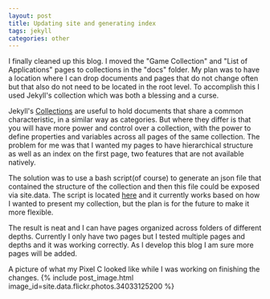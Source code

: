 ```yaml
---
layout: post
title: Updating site and generating index
tags: jekyll
categories: other
---
```


I finally cleaned up this blog. I moved the "Game Collection" and "List of Applications" pages to collections in the "docs" folder. My plan was to have a location where I can drop documents and pages that do not change often but that also do not need to be located in the root level. To accomplish this I used Jekyll's collection which was both a blessing and a curse.

Jekyll's [Collections](https://jekyllrb.com/docs/collections/) are useful to hold documents that share a common characteristic, in a similar way as categories. But where they differ is that you will have more power and control over a collection, with the power to define properties and variables across all pages of the same collection. The problem for me was that I wanted my pages to have hierarchical structure as well as an index on the first page, two features that are not available natively.

The solution was to use a bash script(of course) to generate an json file that contained the structure of the collection and then this file could be exposed via site.data. The script is located [here](https://github.com/CRamsan/cramsan.github.io/blob/master/generate_index.sh) and it currently works based on how I wanted to present my collection, but the plan is for the future to make it more flexible.

The result is neat and I can have pages organized across folders of different depths. Currently I only have two pages but I tested multiple pages and depths and it was working correctly. As I develop this blog I am sure more pages will be added.

A picture of what my Pixel C looked like while I was working on finishing the changes.
{% include post_image.html image_id=site.data.flickr.photos.34033125200 %}
